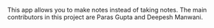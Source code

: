 This app allows you to make notes instead of taking notes.
The main contributors in this project are Paras Gupta and Deepesh Manwani.
